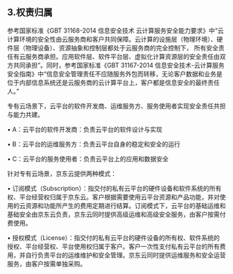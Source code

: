 ## 3.权责归属

参考国家标准《GBT 31168-2014 信息安全技术 云计算服务安全能力要求》中“云计算环境的安全性由云服务商和客户共同保障。云计算的设施层（物理环境）、硬件层（物理设备）、资源抽象和控制层都处于云服务商的完全控制下， 所有安全责任有云服务商承担。应用软件层、软件平台层、虚拟化计算资源层的安全责任由双方共同承担”。同时，参考国家标准《GBT 31167-2014 信息安全技术-云计算服务安全指南》中“信息安全管理责任不应随服务外包而转移，无论客户数据和业务是位于内部信息系统还是云服务商的云计算平台上，客户都是信息安全的最终责任人。”

专有云场景下，云平台的软件开发商、运维服务方、服务使用者实现安全责任共担与能力共建。


  •	A：云平台的软件开发商：负责云平台的软件设计与实现

  •	B：云平台的运维服务方：负责云平台自身的稳定和安全的运行

  •	C：云平台的服务使用者：负责云平台上的应用和数据安全

针对专有云场景，京东云提供两种模式：

• 订阅模式（Subscription）：指交付的私有云平台的硬件设备和软件系统的所有权、平台经营权归属于京东云。客户根据需要使用云平台资源和产品功能，并对使用的云资源和功能所产生的费用定期进行结算。订阅模式下，云平台的基础运维和基础安全由京东云负责，京东云同时提供高级运维和高级安全服务，由客户按需付费使用。

• 授权模式（License）：指交付的私有云平台的硬件设备的所有权、软件系统的授权、平台经营权、平台使用权归属于客户。客户一次性支付私有云平台的所有费用，并自行负责平台的运维维护和安全管理。京东云同时提供运维服务和安全运营服务，由客户按需单独采购。

